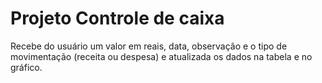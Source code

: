 # Projeto Controle de caixa

Recebe do usuário um valor em reais, data, observação e o tipo de movimentação (receita ou despesa) e atualizada os dados na tabela e no gráfico.
